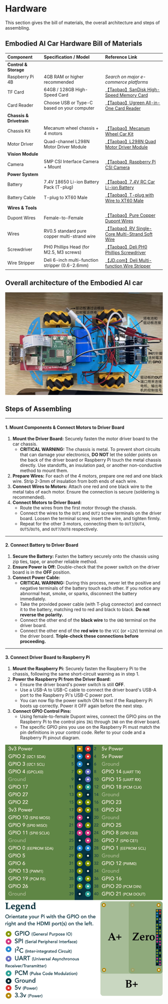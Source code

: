 # Hardware

This section gives the bill of materials, the overall architecture and steps of assembling.

## Embodied AI Car Hardware Bill of Materials

| Component | Specification / Model | Reference Link |
| :--- | :--- | :--- |
| **Control & Storage** | | |
| Raspberry Pi 4B | 4GB RAM or higher recommended | *Search on major e-commerce platforms* |
| TF Card | 64GB / 128GB High-Speed Card | [【Taobao】SanDisk High-Speed Memory Card](https://e.tb.cn/h.TvMEv9kHf2NeplL?tk=WSp5elhV5Sn) |
| Card Reader | Choose USB or Type-C based on your computer | [【Taobao】Ugreen All-in-One Card Reader](https://e.tb.cn/h.Tvt9k27nXGzZvIq?tk=PAJfelhUVEu) |
| **Chassis & Drivetrain** | | |
| Chassis Kit | Mecanum wheel chassis + 4 motors | [【Taobao】Mecanum Wheel Car Kit](https://e.tb.cn/h.TvMl7ODcXvR3gBa?tk=g2lKel6ximg) |
| Motor Driver | Quad-channel L298N Motor Driver Module | [【Taobao】L298N Quad Motor Driver Module](https://e.tb.cn/h.TvtWvqZbhsTVhOM?tk=Qlqbel6xlOS) |
| **Vision Module** | | |
| Camera | 5MP CSI Interface Camera + Mount | [【Taobao】Raspberry Pi CSI Camera](https://e.tb.cn/h.TEZ0tPxNHYR8bVS?tk=oL31el6BNC9) |
| **Power System** | | |
| Battery | 7.4V 18650 Li-ion Battery Pack (T-plug) | [【Taobao】7.4V RC Car Li-ion Battery](https://e.tb.cn/h.Tvt4ea8vvDTi8sU?tk=55hzel6z98T) |
| Battery Cable | T-plug to XT60 Male | [【Taobao】T-plug with Wire to XT60 Male](https://e.tb.cn/h.TEZaZCaTaPhIdCF?tk=GEQMel6BqGm) |
| **Wires & Tools** | | |
| Dupont Wires | Female-to-Female | [【Taobao】Pure Copper Dupont Wires](https://e.tb.cn/h.TEazvARy4dVynFs?tk=PC20el6xsSu) |
| Wires | RV0.5 standard pure copper multi-strand wire | [【Taobao】RV Single-Core Multi-Strand Soft Wire](https://e.tb.cn/h.TvMkqBU1v2bIL8R?tk=urmZel6v86n) |
| Screwdriver | PH0 Phillips Head (for M2.5, M3 screws) | [【Taobao】Deli PH0 Phillips Screwdriver](https://e.tb.cn/h.TvPxrsTTwQoVKTu?tk=fmCQel6NVPN) |
| Wire Stripper | Deli 6-inch multi-function stripper (0.6-2.6mm) | [【JD.com】Deli Multi-function Wire Stripper](https://3.cn/2dkT0I-5) |

## Overall architecture of the Embodied AI car
![Overall Architecture](images/overall_arch_of_car.png)

## Steps of Assembling

---

#### 1. Mount Components & Connect Motors to Driver Board

1.  **Mount the Driver Board:** Securely fasten the motor driver board to the car chassis.
    -   **CRITICAL WARNING:** The chassis is metal. To prevent short circuits that can damage your electronics, **DO NOT** let the solder points on the back of the driver board or Raspberry Pi touch the metal chassis directly. Use standoffs, an insulation pad, or another non-conductive method to mount them.
2.  **Prepare Wires:** For each of the 4 motors, prepare one red and one black wire. Strip 2-3mm of insulation from both ends of each wire.
3.  **Connect Wires to Motors:** Attach one red and one black wire to the metal tabs of each motor. Ensure the connection is secure (soldering is recommended).
4.  **Connect Motors to Driver Board:**
    -   Route the wires from the first motor through the chassis.
    -   Connect the wires to the `OUT1` and `OUT2` screw terminals on the driver board. Loosen the terminal screw, insert the wire, and tighten firmly.
    -   Repeat for the other 3 motors, connecting them to `OUT3`/`OUT4`, `OUT5`/`OUT6`, and `OUT7`/`OUT8` respectively.

---

#### 2. Connect Battery to Driver Board

1.  **Secure the Battery:** Fasten the battery securely onto the chassis using zip ties, tape, or another reliable method.
2.  **Ensure Power is Off:** Double-check that the power switch on the driver board is in the **OFF** position.
3.  **Connect Power Cable:**
    -   **CRITICAL WARNING:** During this process, never let the positive and negative terminals of the battery touch each other. If you notice any abnormal heat, smoke, or sparks, disconnect the battery immediately.
    -   Take the provided power cable (with T-plug connector) and connect it to the battery, matching red to red and black to black. **Do not reverse the polarity.**
    -   Connect the other end of the **black wire** to the `GND` terminal on the driver board.
    -   Connect the other end of the **red wire** to the `VCC` (or `+12V`) terminal on the driver board. **Triple-check these connections before proceeding.**

---

#### 3. Connect Driver Board to Raspberry Pi

1.  **Mount the Raspberry Pi:** Securely fasten the Raspberry Pi to the chassis, following the same short-circuit warning as in step 1.
2.  **Power the Raspberry Pi from the Driver Board:**
    -   Ensure the driver board's power switch is still **OFF**.
    -   Use a USB-A to USB-C cable to connect the driver board's USB-A port to the Raspberry Pi's USB-C power port.
    -   You can now flip the power switch ON to test if the Raspberry Pi boots up correctly. Power it OFF again before the next step.
3.  **Connect GPIO Control Pins:**
    -   Using female-to-female Dupont wires, connect the GPIO pins on the Raspberry Pi to the control pins `IN1` through `IN8` on the driver board.
    -   The specific GPIO pins you use on the Raspberry Pi must match the pin definitions in your control code. Refer to your code and a Raspberry Pi pinout diagram.

![Raspberry Pi 4 pinout diagram](images/GPIO_of_Pi4.png)